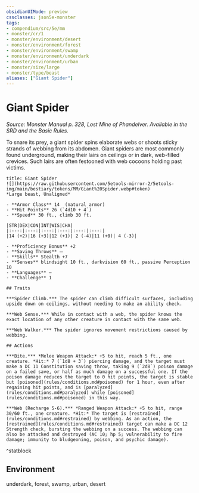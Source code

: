 ```yaml
---
obsidianUIMode: preview
cssclasses: json5e-monster
tags:
- compendium/src/5e/mm
- monster/cr/1
- monster/environment/desert
- monster/environment/forest
- monster/environment/swamp
- monster/environment/underdark
- monster/environment/urban
- monster/size/large
- monster/type/beast
aliases: ["Giant Spider"]
---
```

# Giant Spider
*Source: Monster Manual p. 328, Lost Mine of Phandelver. Available in the SRD and the Basic Rules.*  

To snare its prey, a giant spider spins elaborate webs or shoots sticky strands of webbing from its abdomen. Giant spiders are most commonly found underground, making their lairs on ceilings or in dark, web-filled crevices. Such lairs are often festooned with web cocoons holding past victims.

```ad-statblock
title: Giant Spider
![](https://raw.githubusercontent.com/5etools-mirror-2/5etools-img/main/bestiary/tokens/MM/Giant%20Spider.webp#token)
*Large beast, Unaligned*

- **Armor Class** 14  (natural armor)
- **Hit Points** 26 (`4d10 + 4`)
- **Speed** 30 ft., climb 30 ft.

|STR|DEX|CON|INT|WIS|CHA|
|:---:|:---:|:---:|:---:|:---:|:---:|
|14 (+2)|16 (+3)|12 (+1)| 2 (-4)|11 (+0)| 4 (-3)|

- **Proficiency Bonus** +2
- **Saving Throws** ⏤
- **Skills** Stealth +7
- **Senses** blindsight 10 ft., darkvision 60 ft., passive Perception 10
- **Languages** —
- **Challenge** 1

## Traits

***Spider Climb.*** The spider can climb difficult surfaces, including upside down on ceilings, without needing to make an ability check.

***Web Sense.*** While in contact with a web, the spider knows the exact location of any other creature in contact with the same web.

***Web Walker.*** The spider ignores movement restrictions caused by webbing.

## Actions

***Bite.*** *Melee Weapon Attack:* +5 to hit, reach 5 ft., one creature. *Hit:* 7 (`1d8 + 3`) piercing damage, and the target must make a DC 11 Constitution saving throw, taking 9 (`2d8`) poison damage on a failed save, or half as much damage on a successful one. If the poison damage reduces the target to 0 hit points, the target is stable but [poisoned](rules/conditions.md#poisoned) for 1 hour, even after regaining hit points, and is [paralyzed](rules/conditions.md#paralyzed) while [poisoned](rules/conditions.md#poisoned) in this way.

***Web (Recharge 5-6).*** *Ranged Weapon Attack:* +5 to hit, range 30/60 ft., one creature. *Hit:* The target is [restrained](rules/conditions.md#restrained) by webbing. As an action, the [restrained](rules/conditions.md#restrained) target can make a DC 12 Strength check, bursting the webbing on a success. The webbing can also be attacked and destroyed (AC 10; hp 5; vulnerability to fire damage; immunity to bludgeoning, poison, and psychic damage).
```
^statblock

## Environment

underdark, forest, swamp, urban, desert